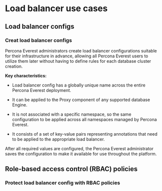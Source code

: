 # Load balancer use cases


## Load balancer configs

### Creat load balancer configs

Percona Everest administrators create load balancer configurations suitable for their infrastructure in advance, allowing all Percona Everest users to utilize them later without having to define rules for each database cluster creation.

**Key characteristics:**

-  Load balancer config has a globally unique name across the entire Percona Everest deployment.

- It can be applied to the Proxy component of any supported database Engine.

- It is not associated with a specific namespace, so the same configuration to be applied across all namespaces managed by Percona Everest.

- It consists of a set of key-value pairs representing annotations that need to be applied to the appropriate load balancer.


After all required values are configured, the Percona Everest administrator saves the configuration to make it available for use throughout the platform.


## Role-based access control (RBAC) policies

### Protect load balancer config with RBAC policies







